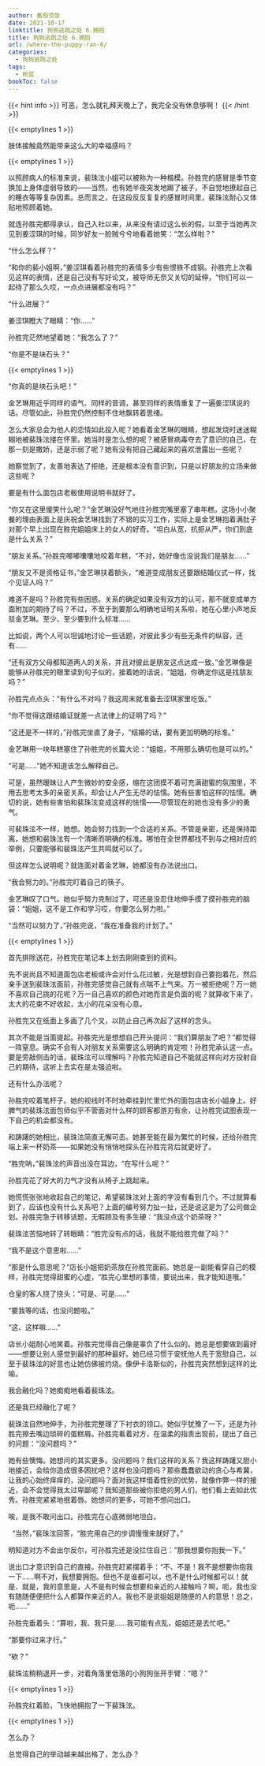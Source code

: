 ```yaml
---
author: 番茄烫饭
date: 2021-10-17
linktitle: 狗狗逃跑之处 6.拥抱
title: 狗狗逃跑之处 6.拥抱
url: /where-the-puppy-ran-6/
categories:
  - 狗狗逃跑之处
tags:
  - 粉蓝
bookToc: false
---
```


{{< hint info >}}
可恶，怎么就礼拜天晚上了，我完全没有休息够啊！
{{< /hint >}}

<!--more-->

{{< emptylines 1 >}}

肢体接触竟然能带来这么大的幸福感吗？

{{< emptylines 1 >}}

以照顾病人的标准来说，裴珠泫小姐可以被称为一种楷模。孙胜完的感冒是季节变换加上身体虚弱导致的——当然，也有她半夜突发地踢了被子，不自觉地撩起自己的睡衣等等复杂因素。总而言之，在这段反反复复的感冒时间里，裴珠泫耐心又体贴地照顾着她。

就连孙胜完都得承认，自己入社以来，从来没有请过这么长的假。以至于当她再次见到姜涩琪的时候，同岁好友一脸贼兮兮地看着她笑：“怎么样啦？”

“什么怎么样？”

“和你的裴小姐啊，”姜涩琪看着孙胜完的表情多少有些恨铁不成钢。孙胜完上次看见这样的表情，还是自己没有写好论文，被导师无奈又关切的延伸，“你们可以一起待了那么久哎，一点点进展都没有吗？”

“什么进展？”

姜涩琪瞪大了眼睛：“你……”

孙胜完茫然地望着她：“我怎么了？”

“你是不是块石头？”

{{< emptylines 1 >}}

“你真的是块石头吧！”

金艺琳用近乎同样的语气、同样的音调，甚至同样的表情重复了一遍姜涩琪说的话。尽管如此，孙胜完仍然控制不住地飘转着思绪。

怎么大家总会为他人的恋情如此投入呢？她看着金艺琳的眼睛，想起发烧时迷迷糊糊地被裴珠泫搂在怀里。她当时是怎么想的呢？被感冒病毒夺去了意识的自己，在那一刻是撒娇，还是示弱了呢？她有没有把自己藏起来的喜欢泄露出一些呢？

她察觉到了，友善地表达了拒绝，还是根本没有意识到，只是以好朋友的立场来做这些呢？

要是有什么面包店老板使用说明书就好了。

“你又在这里傻笑什么呢？”金艺琳没好气地往孙胜完嘴里塞了串年糕。这场小小聚餐的理由表面上是庆祝金艺琳找到了不错的实习工作，实际上是金艺琳抱着满肚子对那个早上出现在胜完姐姐床上的女人的好奇。“坦白从宽，抗拒从严，你们到底是什么关系？”

“朋友关系。”孙胜完嘟嘟囔囔地咬着年糕，“不对，她好像也没说我们是朋友……”

“朋友又不是资格证书，”金艺琳扶着额头，“难道变成朋友还要跟结婚仪式一样，找个见证人吗？”

难道不是吗？孙胜完有些困惑。关系的确定如果没有双方的认可，那不就变成单方面附加的期待了吗？不过，不至于到要那么明确地证明关系啦，她在心里小声地反驳金艺琳。至少、至少要到什么标准……

比如说，两个人可以坦诚地讨论一些话题，对彼此多少有些无条件的纵容，还有……

“还有双方父母都知道两人的关系，并且对彼此是朋友这点达成一致。”金艺琳像是能够从孙胜完的眼里读到句子似的，接着她的话说，“姐姐，你确定你这是找朋友吗？”

孙胜完点点头：“有什么不对吗？我这周末就准备去涩琪家里吃饭。”

“你不觉得这跟结婚证就差一点法律上的证明了吗？”

“这还是不一样的，”孙胜完坐直了身子，“结婚的话，要有更加明确的标准。”

金艺琳用一块年糕塞住了孙胜完的长篇大论：“姐姐，不用那么确切也是可以的。”

“可是……”她不知道该怎么解释自己。

可是，虽然暧昧让人产生微妙的安全感，缩在这团摸不着可充满甜蜜的氛围里，不用去思考太多的亲密关系，却会让人产生无尽的怯懦。她有些害怕这样的怯懦。确切的说，她有些害怕和裴珠泫变成这样的怯懦——尽管现在的她也没有多少的勇气。

可裴珠泫不一样，她想。她会努力找到一个合适的关系。不管是亲密，还是保持距离，她想和裴珠泫有一个清晰而明确的标准。哪怕在全世界都找不到与之相对应的举例，只要能够和裴珠泫产生共鸣就可以了。

但这样怎么说明呢？就连面对着金艺琳，她都没有办法说出口。

“我会努力的。”孙胜完盯着自己的筷子。

金艺琳叹了口气。她似乎努力克制过了，可还是没忍住地伸手摸了摸孙胜完的脑袋：“姐姐，这不是工作和学习哎，你要怎么努力啦。”

“当然可以努力了，”孙胜完说，“我在准备我的计划了。”

{{< emptylines 1 >}}

首先排除送花，孙胜完在笔记本上划去刚刚查到的资料。

先不说尚且不知道面包店老板或许会对什么花过敏，光是想到自己要抱着花，然后亲手送到裴珠泫面前，孙胜完感觉自己就有点喘不上气来。万一被拒绝呢？万一她不喜欢自己挑的花呢？万一自己喜欢的颜色对她而言是负面的呢？就算收下来了，太大的花束不好收起，太小的花朵没有心意。

孙胜完又在纸面上多画了几个叉，以防止自己再次起了这样的念头。

其次不能是当面提起。孙胜完光是想想自己开头提问：“我们算朋友了吧？”都觉得一阵窒息。确实不会有人对朋友关系需要这么明确的肯定啦！孙胜完承认这一点。要是旁敲侧击的话，裴珠泫可以理解吗？孙胜完知道自己不能就这样向对方投射自己的期待，这听上去实在是太强迫啦。

还有什么办法呢？

孙胜完咬着笔杆子。她的视线时不时地牵挂到忙里忙外的面包店店长小姐身上。好脾气的裴珠泫面包师似乎不管面对什么样的顾客都游刃有余，让孙胜完试图表现一下自己的机会都没有。

和踌躇的她相比，裴珠泫简直无懈可击。她甚至能在最为繁忙的时候，还给孙胜完端上来一杯奶茶——如果她没有悄悄地探头在孙胜完背后就更好了。

“胜完呐，”裴珠泫的声音出没在耳边，“在写什么呢？”

孙胜完花了好大的力气才没有从椅子上跳起来。

她慌慌张张地收起自己的笔记，希望裴珠泫对上面的字没有看到几个。不过就算看到了，应该也没有什么关系吧？上面的编号努力扯一扯，还是说这是为了公司做企划。孙胜完急于转移话题，无暇顾及有多生硬：“我没点这个奶茶呀？”

裴珠泫苦恼地转了转眼睛：“胜完没有点的话，我就不能给胜完做了吗？”

“我不是这个意思啦……”

“那是什么意思呢？”店长小姐把奶茶放在孙胜完面前。她总是一副能看穿自己的模样，孙胜完觉得甜蜜的心虚，“胜完心里想的事情，要说出来，我才能知道哦。”

仓皇的客人挠了挠头：“可是、可是……”

“要我等的话，也没问题啦。”

“这、这样嘛……”

店长小姐耐心地笑着。孙胜完觉得自己像是辜负了什么似的。她总是想要做到最好——想要让别人感觉到最好的那种最好。她已经习惯于安抚他人先于宽慰自己，以至于裴珠泫的好意也让她仿佛被灼烧。像伊卡洛斯似的，孙胜完突然想到这样的比喻。

我会融化吗？她痴痴地看着裴珠泫。

还是我已经融化了呢？

裴珠泫自然地伸手，为孙胜完整理了下衬衣的领口。她似乎犹豫了一下，还是为孙胜完擦去嘴边琐碎的蛋糕屑。孙胜完看着对方，在温柔的指责出现前，提出了自己的问题：“没问题吗？”

她有些懊悔。她想问的其实更多。没问题吗？我们这样的关系？我这样踌躇又胆小地接近，会给你造成很多困扰吧？这样也没问题吗？那些蠢蠢欲动的贪心与希冀，让我的心始终痒痒的，没问题吗？面对我这样借着性别的优势，就像作弊一样的接近，会不会觉得我太过卑鄙呢？我知道那些被你拒绝的男人们，他们看上去如此优秀。孙胜完紧紧地抿着唇。她想问的更多，可她不想问出口。

唉，是我不敢问出口。孙胜完在心底微弱地坦白。


 
“当然，”裴珠泫回答，“胜完用自己的步调慢慢来就好了。”

明知道对方不会出尔反尔，可孙胜完还是没拦住自己：“那我想要你抱我一下。”

说出口才意识到自己的直接。孙胜完赶紧摆着手：“不、不是！我不是想要你抱我一下……啊不对，我想要拥抱。但也不是谁都可以，也不是什么时候都可以！就是、就是，我的意思是，人不是有时候会想要和亲近的人接触吗？啊，呃，我也没有随随便便把什么人都算作亲近的人。我也不是说姐姐是随便的人的意思！总之，呃……”

孙胜完垂着头：“算啦，我、我只是……我可能有点乱，姐姐还是去忙吧。”

“那要你过来才行。”

“欸？”

裴珠泫稍稍退开一步，对着角落里低落的小狗狗张开手臂：“嗯？”

{{< emptylines 1 >}}

孙胜完红着脸，飞快地拥抱了一下裴珠泫。

{{< emptylines 1 >}}

怎么办？

总觉得自己的举动越来越出格了，怎么办？
